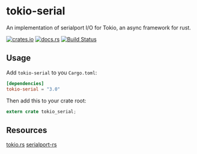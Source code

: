 # tokio-serial

An implementation of  serialport I/O for Tokio, an async framework for rust.

[![crates.io](http://meritbadge.herokuapp.com/tokio-serial)](https://crates.io/crates/tokio-serial)
[![docs.rs](https://docs.rs/tokio-serial/badge.svg)](https://docs.rs/tokio-serial)
[![Build Status](https://travis-ci.org/berkowski/tokio-serial.svg?branch=master)](https://travis-ci.org/berkowski/tokio-serial)


## Usage

Add `tokio-serial` to you `Cargo.toml`:

```toml
[dependencies]
tokio-serial = "3.0"
```

Then add this to your crate root:

```rust
extern crate tokio_serial;
```

## Resources

[tokio.rs](https://tokio.rs)
[serialport-rs](https://gitlab.com/susurrus/serialport-rs)
